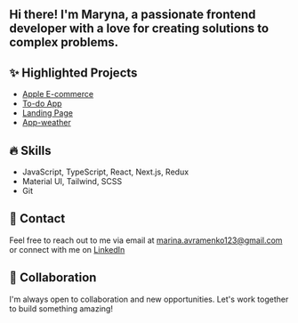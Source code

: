## Hi there! I'm Maryna, a passionate frontend developer with a love for creating solutions to complex problems.

## ✨ Highlighted Projects

- [Apple E-commerce](https://github.com/AvramenkoMarina/phone_catalog)
- [To-do App](https://github.com/AvramenkoMarina/todo_app)
- [Landing Page](https://github.com/AvramenkoMarina/landing_page)
- [App-weather](https://github.com/AvramenkoMarina/app-weather)

## 🔥 Skills
- JavaScript, TypeScript, React, Next.js, Redux  
- Material UI, Tailwind, SCSS  
- Git

## 💬 Contact
Feel free to reach out to me via email at marina.avramenko123@gmail.com or connect with me on [LinkedIn](https://www.linkedin.com/in/maryna-avramenko-a30296355/)

## 🤝 Collaboration
I'm always open to collaboration and new opportunities. Let's work together to build something amazing!
